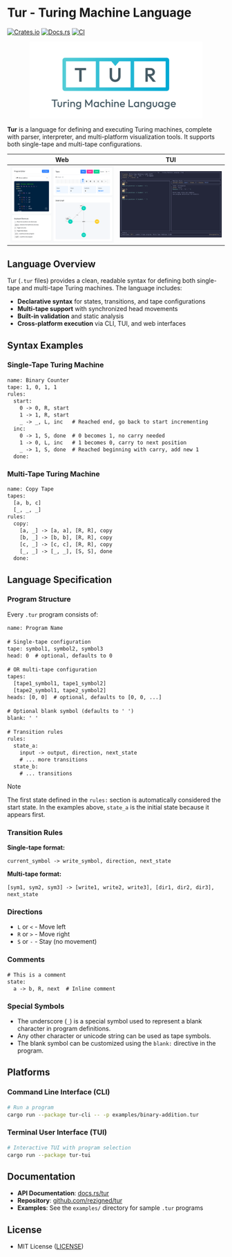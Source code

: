 # Tur - Turing Machine Language

[![Crates.io](https://img.shields.io/crates/v/tur.svg)](https://crates.io/crates/tur) [![Docs.rs](https://docs.rs/tur/badge.svg)](https://docs.rs/tur) [![CI](https://github.com/rezigned/tur/actions/workflows/ci.yml/badge.svg)](https://github.com/rezigned/tur/actions/workflows/ci.yml)

<p align="center">
  <img src=".github/tur-logo.png" width="400" />
</p>

**Tur** is a language for defining and executing Turing machines, complete with parser, interpreter, and multi-platform visualization tools. It supports both single-tape and multi-tape configurations.

<table>
  <thead>
    <tr>
      <th width="500px">Web</th>
      <th width="500px">TUI</th>
    </tr>
  </thead>
  <tbody>
    <tr>
      <td>
        <a href="https://rezigned.com/tur"><img src=".github/assets/tur-web.png" /></a>
      </td>
      <td>
        <img src=".github/assets/tur-tui.png" />
      </td>
    </tr>
  </tbody>
</table>

## Language Overview

Tur (`.tur` files) provides a clean, readable syntax for defining both single-tape and multi-tape Turing machines. The language includes:

- **Declarative syntax** for states, transitions, and tape configurations
- **Multi-tape support** with synchronized head movements
- **Built-in validation** and static analysis
- **Cross-platform execution** via CLI, TUI, and web interfaces

## Syntax Examples

### Single-Tape Turing Machine

```tur
name: Binary Counter
tape: 1, 0, 1, 1
rules:
  start:
    0 -> 0, R, start
    1 -> 1, R, start
    _ -> _, L, inc   # Reached end, go back to start incrementing
  inc:
    0 -> 1, S, done  # 0 becomes 1, no carry needed
    1 -> 0, L, inc   # 1 becomes 0, carry to next position
    _ -> 1, S, done  # Reached beginning with carry, add new 1
  done:
```

### Multi-Tape Turing Machine

```tur
name: Copy Tape
tapes:
  [a, b, c]
  [_, _, _]
rules:
  copy:
    [a, _] -> [a, a], [R, R], copy
    [b, _] -> [b, b], [R, R], copy
    [c, _] -> [c, c], [R, R], copy
    [_, _] -> [_, _], [S, S], done
  done:
```

## Language Specification

### Program Structure

Every `.tur` program consists of:

```tur
name: Program Name

# Single-tape configuration
tape: symbol1, symbol2, symbol3
head: 0  # optional, defaults to 0

# OR multi-tape configuration
tapes:
  [tape1_symbol1, tape1_symbol2]
  [tape2_symbol1, tape2_symbol2]
heads: [0, 0]  # optional, defaults to [0, 0, ...]

# Optional blank symbol (defaults to ' ')
blank: ' '

# Transition rules
rules:
  state_a:
    input -> output, direction, next_state
    # ... more transitions
  state_b:
    # ... transitions
```

> [!NOTE]
> The first state defined in the `rules:` section is automatically considered the start state. In the examples above, `state_a` is the initial state because it appears first.

### Transition Rules

**Single-tape format:**
```tur
current_symbol -> write_symbol, direction, next_state
```

**Multi-tape format:**
```tur
[sym1, sym2, sym3] -> [write1, write2, write3], [dir1, dir2, dir3], next_state
```

### Directions

- `L` or `<` - Move left
- `R` or `>` - Move right
- `S` or `-` - Stay (no movement)

### Comments

```tur
# This is a comment
state:
  a -> b, R, next  # Inline comment
```

### Special Symbols

- The underscore (`_`) is a special symbol used to represent a blank character in program definitions.
- Any other character or unicode string can be used as tape symbols.
- The blank symbol can be customized using the `blank:` directive in the program.

## Platforms

### Command Line Interface (CLI)

```bash
# Run a program
cargo run --package tur-cli -- -p examples/binary-addition.tur
```

### Terminal User Interface (TUI)

```bash
# Interactive TUI with program selection
cargo run --package tur-tui
```

## Documentation

- **API Documentation**: [docs.rs/tur](https://docs.rs/tur)
- **Repository**: [github.com/rezigned/tur](https://github.com/rezigned/tur)
- **Examples**: See the `examples/` directory for sample `.tur` programs

## License

- MIT License ([LICENSE](LICENSE))
